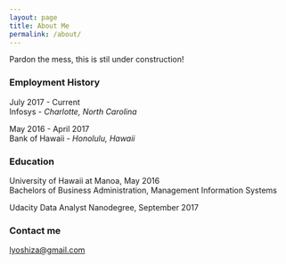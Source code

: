 ```yaml
---
layout: page
title: About Me
permalink: /about/
---
```

Pardon the mess, this is stil under construction!

### Employment History
July 2017 - Current  
Infosys - *Charlotte, North Carolina*

May 2016 - April 2017  
Bank of Hawaii - *Honolulu, Hawaii*

### Education
University of Hawaii at Manoa, May 2016  
Bachelors of Business Administration, Management Information Systems

Udacity Data Analyst Nanodegree, September 2017


### Contact me
[lyoshiza@gmail.com](lyoshiza@gmail.com)
